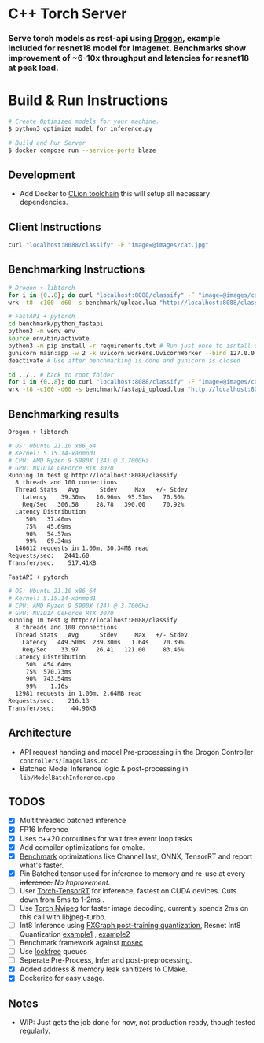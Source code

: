 # C++ Torch Server

### Serve torch models as rest-api using [Drogon](https://github.com/drogonframework/drogon), example included for resnet18 model for Imagenet. Benchmarks show improvement of ~6-10x throughput and latencies for resnet18 at peak load.

# Build & Run Instructions

```bash
# Create Optimized models for your machine.
$ python3 optimize_model_for_inference.py

# Build and Run Server
$ docker compose run --service-ports blaze
```

## Development
* Add Docker to [CLion toolchain](https://www.jetbrains.com/help/clion/clion-toolchains-in-docker.html#create-docker-toolchain) this will setup all necessary dependencies.

## Client Instructions

```bash
curl "localhost:8088/classify" -F "image=@images/cat.jpg"
```

## Benchmarking Instructions

```bash
# Drogon + libtorch
for i in {0..8}; do curl "localhost:8088/classify" -F "image=@images/cat.jpg"; done # Run once to warmup.
wrk -t8 -c100 -d60 -s benchmark/upload.lua "http://localhost:8088/classify" --latency
```

```bash
# FastAPI + pytorch
cd benchmark/python_fastapi
python3 -m venv env
source env/bin/activate
python3 -m pip install -r requirements.txt # Run just once to isntall dependencies to folder.
gunicorn main:app -w 2 -k uvicorn.workers.UvicornWorker --bind 127.0.0.1: # Best performance on my machine, tried 3/4 also.
deactivate # Use after benchmarking is done and gunicorn is closed

cd ../.. # back to root folder
for i in {0..8}; do curl "localhost:8088/classify" -F "image=@images/cat.jpg"; done
wrk -t8 -c100 -d60 -s benchmark/fastapi_upload.lua "http://localhost:8088/classify" --latency
```

## Benchmarking results

`Drogon + libtorch`

```bash
# OS: Ubuntu 21.10 x86_64
# Kernel: 5.15.14-xanmod1
# CPU: AMD Ryzen 9 5900X (24) @ 3.700GHz
# GPU: NVIDIA GeForce RTX 3070
Running 1m test @ http://localhost:8088/classify
  8 threads and 100 connections
  Thread Stats   Avg      Stdev     Max   +/- Stdev
    Latency    39.30ms   10.96ms  95.51ms   70.50%
    Req/Sec   306.58     28.78   390.00     70.92%
  Latency Distribution
     50%   37.40ms
     75%   45.69ms
     90%   54.57ms
     99%   69.34ms
  146612 requests in 1.00m, 30.34MB read
Requests/sec:   2441.60
Transfer/sec:    517.41KB
```

`FastAPI + pytorch`

```bash
# OS: Ubuntu 21.10 x86_64
# Kernel: 5.15.14-xanmod1
# CPU: AMD Ryzen 9 5900X (24) @ 3.700GHz
# GPU: NVIDIA GeForce RTX 3070
Running 1m test @ http://localhost:8088/classify
  8 threads and 100 connections
  Thread Stats   Avg      Stdev     Max   +/- Stdev
    Latency   449.50ms  239.30ms   1.64s    70.39%
    Req/Sec    33.97     26.41   121.00     83.46%
  Latency Distribution
     50%  454.64ms
     75%  570.73ms
     90%  743.54ms
     99%    1.16s
  12981 requests in 1.00m, 2.64MB read
Requests/sec:    216.13
Transfer/sec:     44.96KB
```

## Architecture

* API request handing and model Pre-processing in the Drogon Controller `controllers/ImageClass.cc`
* Batched Model Inference logic & post-processing in `lib/ModelBatchInference.cpp`

## TODOS

* [x] Multithreaded batched inference
* [x] FP16 Inference
* [x] Uses c++20 coroutines for wait free event loop tasks
* [x] Add compiler optimizations for cmake.
* [x] [Benchmark](https://github.com/viig99/Pytorch_Inference_Benchmarker) optimizations like Channel last, ONNX,
  TensorRT and report what's faster.
* [x] ~~Pin Batched tensor used for inference to memory and re-use at every inference.~~ *No Improvement.*
* [ ] User [Torch-TensorRT](https://github.com/NVIDIA/Torch-TensorRT) for inference, fastest on CUDA devices. Cuts down
  from 5ms to 1-2ms
  .
* [ ] Use [Torch Nvjpeg](https://github.com/itsliupeng/torchnvjpeg) for faster image decoding, currently spends 2ms on
  this call with libjpeg-turbo.
* [ ] Int8 Inference using [FXGraph post-training quantization](https://pytorch.org/docs/stable/quantization.html),
  Resnet Int8
  Quantization [example1](https://github.com/zanvari/resnet50-quantiztion/blob/main/quantization-resnet50.ipynb)
  , [example2](https://github.com/SangbumChoi/PyTorch_Quantization/blob/9773c4397dbf6dd04c3e126524c36e398d8b60e6/quantization.py)
* [ ] Benchmark framework against [mosec](https://github.com/mosecorg/mosec)
* [ ] Use [lockfree](https://theboostcpplibraries.com/boost.lockfree) queues
* [ ] Seperate Pre-Process, Infer and post-preprocessing.
* [x] Added address & memory leak sanitizers to CMake.
* [x] Dockerize for easy usage.

## Notes

* WIP: Just gets the job done for now, not production ready, though tested regularly.

